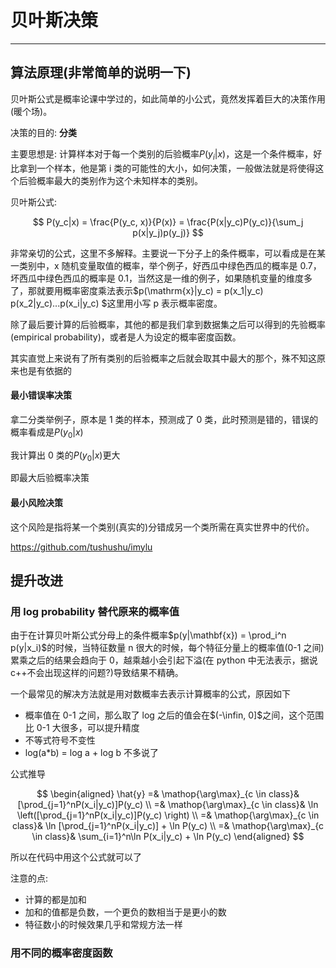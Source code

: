 # 贝叶斯决策

---

## 算法原理(非常简单的说明一下)

贝叶斯公式是概率论课中学过的，如此简单的小公式，竟然发挥着巨大的决策作用(暖个场)。

决策的目的: **分类**

主要思想是: 计算样本对于每一个类别的后验概率$P(y_i|x)$，这是一个条件概率，好比拿到一个样本，他是第 i 类的可能性的大小，如何决策，一般做法就是将使得这个后验概率最大的类别作为这个未知样本的类别。

贝叶斯公式:

$$
P(y_c|x) = \frac{P(y_c, x)}{P(x)} = \frac{P(x|y_c)P(y_c)}{\sum_j p(x|y_j)p(y_j)}
$$

非常亲切的公式，这里不多解释。主要说一下分子上的条件概率，可以看成是在某一类别中，x 随机变量取值的概率，举个例子，好西瓜中绿色西瓜的概率是 0.7，坏西瓜中绿色西瓜的概率是 0.1，当然这是一维的例子，如果随机变量的维度多了，那就要用概率密度乘法表示$p(\mathrm{x}|y_c) = p(x_1|y_c) p(x_2|y_c)...p(x_i|y_c) $这里用小写 p 表示概率密度。

除了最后要计算的后验概率，其他的都是我们拿到数据集之后可以得到的先验概率(empirical probability)，或者是人为设定的概率密度函数。

其实直觉上来说有了所有类别的后验概率之后就会取其中最大的那个，殊不知这原来也是有依据的

#### 最小错误率决策

拿二分类举例子，原本是 1 类的样本，预测成了 0 类，此时预测是错的，错误的概率看成是$P(y_0|x)$

我计算出 0 类的$P(y_0|x)$更大

即最大后验概率决策

#### 最小风险决策

这个风险是指将某一个类别(真实的)分错成另一个类所需在真实世界中的代价。

https://github.com/tushushu/imylu

## 提升改进

### 用 log probability 替代原来的概率值

由于在计算贝叶斯公式分母上的条件概率$p(y|\mathbf{x}) = \prod_i^n p(y|x_i)$的时候，当特征数量 n 很大的时候，每个特征分量上的概率值(0-1 之间)累乘之后的结果会趋向于 0，越乘越小会引起下溢(在 python 中无法表示，据说 c++不会出现这样的问题?)导致结果不精确。

一个最常见的解决方法就是用对数概率去表示计算概率的公式，原因如下

- 概率值在 0-1 之间，那么取了 log 之后的值会在$(-\infin, 0]$之间，这个范围比 0-1 大很多，可以提升精度
- 不等式符号不变性
- log(a\*b) = log a + log b 不多说了

公式推导

$$
\begin{aligned}
	\hat{y} =& \mathop{\arg\max}_{c \in class}& [\prod_{j=1}^nP(x_i|y_c)]P(y_c) \\
			=& \mathop{\arg\max}_{c \in class}& \ln \left([\prod_{j=1}^nP(x_i|y_c)]P(y_c) \right) \\
			=& \mathop{\arg\max}_{c \in class}& \ln [\prod_{j=1}^nP(x_i|y_c)] + \ln P(y_c)  \\
			=& \mathop{\arg\max}_{c \in class}& \sum_{i=1}^n\ln P(x_i|y_c) + \ln P(y_c)
\end{aligned}
$$

所以在代码中用这个公式就可以了

注意的点:

- 计算的都是加和
- 加和的值都是负数，一个更负的数相当于是更小的数
- 特征数小的时候效果几乎和常规方法一样

### 用不同的概率密度函数
